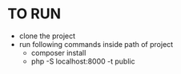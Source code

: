 # TO RUN

- clone the project
- run following commands inside path of project
    - composer install
    - php -S localhost:8000 -t public
